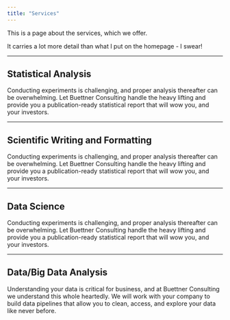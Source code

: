 ```yaml
---
title: "Services"
---
```


This is a page about the services, which we offer.

It carries a lot more detail than what I put on the homepage - I swear!


---
## Statistical Analysis

Conducting experiments is challenging, and proper analysis thereafter can be overwhelming. Let Buettner Consulting handle the heavy lifting and provide you a publication-ready statistical report that will wow you, and your investors.

<!-- ![Nice picture to make you pay me ;-)](images/pexels-lukas-590016.jpeg) -->


---
## Scientific Writing and Formatting

Conducting experiments is challenging, and proper analysis thereafter can be overwhelming. Let Buettner Consulting handle the heavy lifting and provide you a publication-ready statistical report that will wow you, and your investors.

<!-- ![Nice picture to make you pay me ;-)](images/pexels-lukas-590016.jpeg) -->


---
## Data Science
Conducting experiments is challenging, and proper analysis thereafter can be overwhelming. Let Buettner Consulting handle the heavy lifting and provide you a publication-ready statistical report that will wow you, and your investors.

<!-- ![Nice picture to make you pay me ;-)](images/pexels-lukas-590016.jpeg) -->



---
 
## Data/Big Data Analysis

Understanding your data is critical for business, and at Buettner Consulting we understand this whole heartedly. We will work with your company to build data pipelines that allow you to clean, access, and explore your data like never before. 
